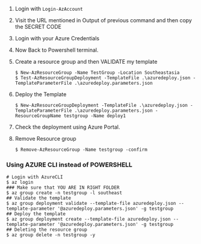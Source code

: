 1.  Login with `Login-AzAccount` 

2.  Visit the URL mentioned in Output of previous command and then copy the SECRET CODE

3.  Login with your Azure Credentials

4.  Now Back to Powershell terminal.

5.  Create a resource group and then VALIDATE my template

    ```
    $ New-AzResourceGroup -Name TestGroup -Location Southeastasia
    $ Test-AzResourceGroupDeployment -TemplateFile .\azuredeploy.json -TemplateParameterFile .\azuredeploy.parameters.json
    ```

6.  Deploy the Template

    ```
    $ New-AzResourceGroupDeployment -TemplateFile .\azuredeploy.json -TemplateParameterFile .\azuredeploy.parameters.json -ResourceGroupName testgroup -Name deploy1
    ```

7.  Check the deployment using Azure Portal.

8.  Remove Resource group

    ```
    $ Remove-AzResourceGroup -Name testgroup -confirm
    ```

### Using AZURE CLI instead of POWERSHELL

```
# Login with AzureCLI
$ az login
### Make sure that YOU ARE IN RIGHT FOLDER
$ az group create -n testgroup -l southeast
## Validate the template
$ az group deployment validate --template-file azuredeploy.json --template-parameter '@azuredeploy.parameters.json' -g testgroup
## Deploy the template
$ az group deployment create --template-file azuredeploy.json --template-parameter '@azuredeploy.parameters.json' -g testgroup
## Deleting the resource group
$ az group delete -n testgroup -y
```